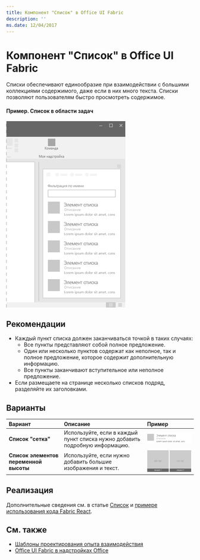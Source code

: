 ```yaml
---
title: Компонент "Список" в Office UI Fabric
description: ''
ms.date: 12/04/2017
---
```


# <a name="list-component-in-office-ui-fabric"></a>Компонент "Список" в Office UI Fabric

Списки обеспечивают единообразие при взаимодействии с большими коллекциями содержимого, даже если в них много текста. Списки позволяют пользователям быстро просмотреть содержимое. 
  
#### <a name="example-list-in-a-task-pane"></a>Пример. Список в области задач

![Изображение, на котором показан список](../images/overview-with-app-list.png)

## <a name="best-practices"></a>Рекомендации

- Каждый пункт списка должен заканчиваться точкой в таких случаях:
  - Все пункты представляют собой полное предложение.
  - Один или несколько пунктов содержат как неполное, так и полное предложение, которое содержит дополнительную информацию.
  - Все пункты заканчивают вступительное или неполное предложение.
- Если размещаете на странице несколько списков подряд, разделяйте их заголовками.

## <a name="variants"></a>Варианты

|**Вариант**|**Описание**|**Пример**|
|:------------|:--------------|:----------|
|**Список "сетка"**|Используйте, если в каждый пункт списка нужно добавить подробную информацию.|![Изображение списка "Сетка"](../images/list.png)<br/>|
|**Список элементов переменной высоты**|Используйте, если нужно добавить большие изображения и текст.|![Изображение списка элементов переменной высоты](../images/list-grid.png)<br/>|

## <a name="implementation"></a>Реализация

Дополнительные сведения см. в статье [Список](https://dev.office.com/fabric#/components/list) и [примере использования кода Fabric React](https://github.com/OfficeDev/Word-Add-in-GettingStartedFabricReact).

## <a name="see-also"></a>См. также

- [Шаблоны проектирования опыта взаимодействия](https://github.com/OfficeDev/Office-Add-in-UX-Design-Patterns-Code)
- [Office UI Fabric в надстройках Office](office-ui-fabric.md)

